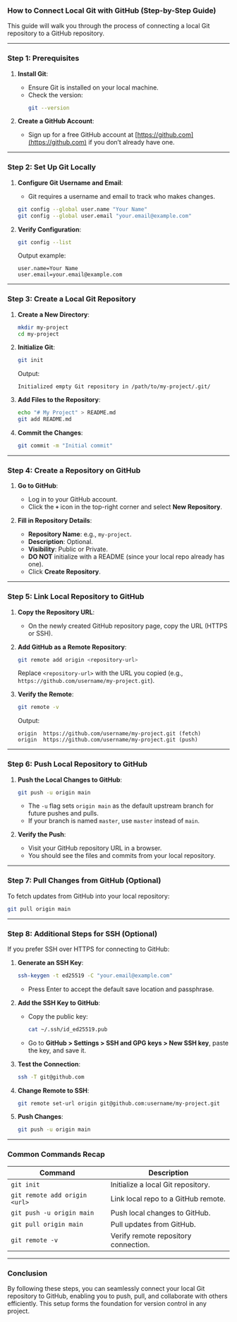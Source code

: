 ### **How to Connect Local Git with GitHub (Step-by-Step Guide)**

This guide will walk you through the process of connecting a local Git repository to a GitHub repository.

---

### **Step 1: Prerequisites**

1. **Install Git**:
   - Ensure Git is installed on your local machine.
   - Check the version:
     ```bash
     git --version
     ```

2. **Create a GitHub Account**:
   - Sign up for a free GitHub account at [https://github.com](https://github.com) if you don’t already have one.

---

### **Step 2: Set Up Git Locally**

1. **Configure Git Username and Email**:
   - Git requires a username and email to track who makes changes.
   ```bash
   git config --global user.name "Your Name"
   git config --global user.email "your.email@example.com"
   ```

2. **Verify Configuration**:
   ```bash
   git config --list
   ```
   Output example:
   ```
   user.name=Your Name
   user.email=your.email@example.com
   ```

---

### **Step 3: Create a Local Git Repository**

1. **Create a New Directory**:
   ```bash
   mkdir my-project
   cd my-project
   ```

2. **Initialize Git**:
   ```bash
   git init
   ```
   Output:
   ```
   Initialized empty Git repository in /path/to/my-project/.git/
   ```

3. **Add Files to the Repository**:
   ```bash
   echo "# My Project" > README.md
   git add README.md
   ```

4. **Commit the Changes**:
   ```bash
   git commit -m "Initial commit"
   ```

---

### **Step 4: Create a Repository on GitHub**

1. **Go to GitHub**:
   - Log in to your GitHub account.
   - Click the **`+`** icon in the top-right corner and select **New Repository**.

2. **Fill in Repository Details**:
   - **Repository Name**: e.g., `my-project`.
   - **Description**: Optional.
   - **Visibility**: Public or Private.
   - **DO NOT** initialize with a README (since your local repo already has one).
   - Click **Create Repository**.

---

### **Step 5: Link Local Repository to GitHub**

1. **Copy the Repository URL**:
   - On the newly created GitHub repository page, copy the URL (HTTPS or SSH).

2. **Add GitHub as a Remote Repository**:
   ```bash
   git remote add origin <repository-url>
   ```
   Replace `<repository-url>` with the URL you copied (e.g., `https://github.com/username/my-project.git`).

3. **Verify the Remote**:
   ```bash
   git remote -v
   ```
   Output:
   ```
   origin  https://github.com/username/my-project.git (fetch)
   origin  https://github.com/username/my-project.git (push)
   ```

---

### **Step 6: Push Local Repository to GitHub**

1. **Push the Local Changes to GitHub**:
   ```bash
   git push -u origin main
   ```
   - The `-u` flag sets `origin main` as the default upstream branch for future pushes and pulls.
   - If your branch is named `master`, use `master` instead of `main`.

2. **Verify the Push**:
   - Visit your GitHub repository URL in a browser.
   - You should see the files and commits from your local repository.

---

### **Step 7: Pull Changes from GitHub (Optional)**

To fetch updates from GitHub into your local repository:
```bash
git pull origin main
```

---

### **Step 8: Additional Steps for SSH (Optional)**

If you prefer SSH over HTTPS for connecting to GitHub:

1. **Generate an SSH Key**:
   ```bash
   ssh-keygen -t ed25519 -C "your.email@example.com"
   ```
   - Press Enter to accept the default save location and passphrase.

2. **Add the SSH Key to GitHub**:
   - Copy the public key:
     ```bash
     cat ~/.ssh/id_ed25519.pub
     ```
   - Go to **GitHub > Settings > SSH and GPG keys > New SSH key**, paste the key, and save it.

3. **Test the Connection**:
   ```bash
   ssh -T git@github.com
   ```

4. **Change Remote to SSH**:
   ```bash
   git remote set-url origin git@github.com:username/my-project.git
   ```

5. **Push Changes**:
   ```bash
   git push -u origin main
   ```

---

### **Common Commands Recap**

| **Command**                                  | **Description**                                  |
|----------------------------------------------|--------------------------------------------------|
| `git init`                                   | Initialize a local Git repository.              |
| `git remote add origin <url>`                | Link local repo to a GitHub remote.             |
| `git push -u origin main`                    | Push local changes to GitHub.                   |
| `git pull origin main`                       | Pull updates from GitHub.                       |
| `git remote -v`                              | Verify remote repository connection.            |

---

### **Conclusion**

By following these steps, you can seamlessly connect your local Git repository to GitHub, enabling you to push, pull, and collaborate with others efficiently. 
This setup forms the foundation for version control in any project. 
